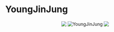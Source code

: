 # YoungJinJung 

<p align="center">
  <img align="center" src="https://github-readme-stats.vercel.app/api?username=YoungJinJung&theme=flag-india&count_private=true&show_icons=true&line_height=30&hide=issues,contribs" />
  <img align="center" src="https://github-readme-streak-stats.herokuapp.com/?user=YoungJinJung" alt="YoungJinJung" />
  <img align="center" src="https://github-readme-stats.vercel.app/api/top-langs/?username=YoungJinJung&layout=compact" />
</p>

<br />


<!-- ## 🔎 have been learning ##

<p align="center">
  <img src="https://img.shields.io/badge/JavaScript-F7DF1E?style=flat-square&logo=javascript&logoColor=black"> &nbsp;
  <img src="https://img.shields.io/badge/TypeScript-3178C6?style=flat-square&logo=typescript&logoColor=white"> &nbsp;
  <img src="https://img.shields.io/badge/HTML5-E34F26?style=flat-square&logo=html5&logoColor=white"> &nbsp;
  <img src="https://img.shields.io/badge/CSS3-1572B6?style=flat-square&logo=css3&logoColor=white"> &nbsp;
  <img src="https://img.shields.io/badge/Sass-CC6699?style=flat-square&logo=sass&logoColor=white">
  <br />
  <img src="https://img.shields.io/badge/React-61DAFB?style=flat-square&logo=react&logoColor=black"> &nbsp;
  <img src="https://img.shields.io/badge/Node.js-339933?style=flat-square&logo=node.js&logoColor=white"> &nbsp;
  <img src="https://img.shields.io/badge/MySQL-4479A1?style=flat-square&logo=mysql&logoColor=white"> &nbsp;
  <img src="https://img.shields.io/badge/MongoDB-47A248?style=flat-square&logo=mongodb&logoColor=white"> &nbsp;
  <img src="https://img.shields.io/badge/AWS-232F3E?style=flat-square&logo=Amazon%20AWS&logoColor=white">
</p>
<br>
</br>

## 🧚 more about me ##
<p align="center">
  <a href="mailto:yj.jung5078@gmail.com"> <img src="https://img.shields.io/badge/Gmail-d14836?style=flat-square&logo=Gmail&logoColor=white&link=mailto:yj.jung5078@gmail.com" style="height : auto; margin-left : 10px; margin-right : 10px;"/>
  </a>
  &nbsp;
  <a href="https://b.link/yessy-til"> <img src="https://img.shields.io/badge/TIL-000000?style=flat-square&logo=Notion&logoColor=white&link=https://b.link/yessy-til" style="height : auto; margin-left : 10px; margin-right : 10px;"/>
  </a>
</p>

<br /> -->



<!--
**YoungjinJung/YoungjinJung** is a ✨ _special_ ✨ repository because its `README.md` (this file) appears on your GitHub profile.

Here are some ideas to get you started:

- 🔭 I’m currently working on ...
- 🌱 I’m currently learning ...
- 👯 I’m looking to collaborate on ...
- 🤔 I’m looking for help with ...
- 💬 Ask me about ...
- 📫 How to reach me: ...
- 😄 Pronouns: ...
- ⚡ Fun fact: ...
-->
